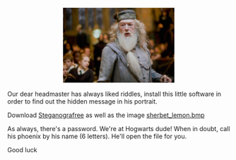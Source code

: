 

<p align="center">
  <img src="sherbet_lemon.bmp" alt="albus"
	title="albus" width="50%" height="50%" />


Our dear headmaster has always liked riddles, 
install this little software in order to find out the hidden message in his portrait.

Download 
[Steganografree](https://www.logitheque.com/windows/steganografree-27908) 
as well as the image [sherbet_lemon.bmp](sherbet_lemon.bmp)

As always, there's a password. We're at Hogwarts dude! 
When in doubt, call his phoenix by his name (6 letters). He'll open the file for you.

Good luck 
